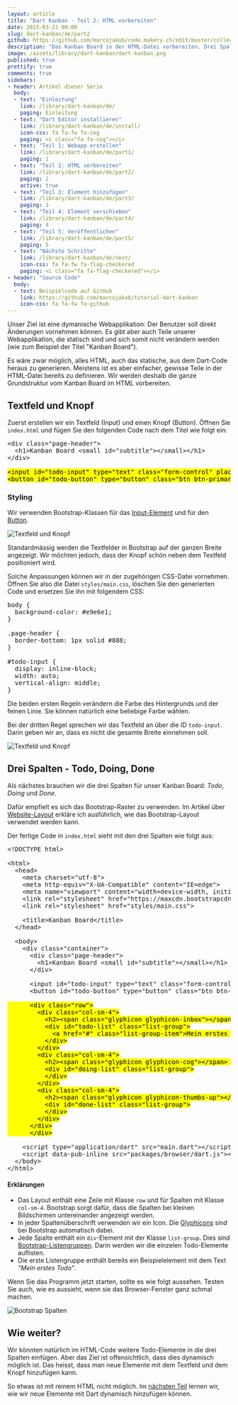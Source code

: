 ```yaml
---
layout: article
title: "Dart Kanban - Teil 2: HTML vorbereiten"
date: 2015-03-23 00:00
slug: dart-kanban/de/part2
github: https://github.com/marcojakob/code.makery.ch/edit/master/collections/library/dart-kanban-de-part2.md
description: "Das Kanban Board in der HTML-Datei vorbereiten. Drei Spalten mit dem Bootstrap-Raster erstellen."
image: /assets/library/dart-kanban/dart-kanban.png
published: true
prettify: true
comments: true
sidebars:
- header: Artikel dieser Serie
  body:
  - text: "Einleitung"
    link: /library/dart-kanban/de/
    paging: Einleitung
  - text: "Dart Editor installieren"
    link: /library/dart-kanban/de/install/
    icon-css: fa fa-fw fa-cog
    paging: <i class="fa fa-cog"></i>
  - text: "Teil 1: Webapp erstellen"
    link: /library/dart-kanban/de/part1/
    paging: 1
  - text: "Teil 2: HTML vorbereiten"
    link: /library/dart-kanban/de/part2/
    paging: 2
    active: true
  - text: "Teil 3: Element hinzufügen"
    link: /library/dart-kanban/de/part3/
    paging: 3
  - text: "Teil 4: Element verschieben"
    link: /library/dart-kanban/de/part4/
    paging: 4
  - text: "Teil 5: Veröffentlichen"
    link: /library/dart-kanban/de/part5/
    paging: 5
  - text: "Nächste Schritte"
    link: /library/dart-kanban/de/next/
    icon-css: fa fa-fw fa-flag-checkered
    paging: <i class="fa fa-flag-checkered"></i>
- header: "Source Code"
  body:
  - text: Beispielcode auf GitHub
    link: https://github.com/marcojakob/tutorial-dart-kanban
    icon-css: fa fa-fw fa-github
---
```


Unser Ziel ist eine dymanische Webapplikation: Der Benutzer soll direkt Änderungen vornehmen können. Es gibt aber auch Teile unserer Webapplikation, die statisch sind und sich somit nicht verändern werden (wie zum Beispiel der Titel "Kanban Board").

Es wäre zwar möglich, alles HTML, auch das statische, aus dem Dart-Code heraus zu generieren. Meistens ist es aber einfacher, gewisse Teile in der HTML-Datei bereits zu definieren. Wir werden deshalb die ganze Grundstruktur vom Kanban Board im HTML vorbereiten.


## Textfeld und Knopf

Zuerst erstellen wir ein Textfeld (Input) und einen Knopf (Button). Öffnen Sie `index.html` und fügen Sie den folgenden Code nach dem Titel wie folgt ein:

<pre class="prettyprint lang-html">
&lt;div class="page-header">
  &lt;h1>Kanban Board &lt;small id="subtitle">&lt;/small>&lt;/h1>
&lt;/div>

<mark>&lt;input id="todo-input" type="text" class="form-control" placeholder="Was soll erledigt werden?">
&lt;button id="todo-button" type="button" class="btn btn-primary">Hinzufügen&lt;/button></mark>
</pre>


### Styling

Wir verwenden Bootstrap-Klassen für das [Input-Element](http://holdirbootstrap.de/css/#forms) und für den [Button](http://holdirbootstrap.de/css/#buttons).

![Textfeld und Knopf](/assets/library/dart-kanban/part2/input-button-de.png)

Standardmässig werden die Textfelder in Bootstrap auf der ganzen Breite angezeigt. Wir möchten jedoch, dass der Knopf schön neben dem Textfeld positioniert wird.

Solche Anpassungen können wir in der zugehörigen CSS-Datei vornehmen. Öffnen Sie also die Datei `styles/main.css`, löschen Sie den generierten Code und ersetzen Sie ihn mit folgendem CSS:

<pre class="prettyprint lang-css">
body {
  background-color: #e9e6e1;
}

.page-header {
  border-bottom: 1px solid #888;
}

#todo-input {
  display: inline-block;
  width: auto;
  vertical-align: middle;
}
</pre>

Die beiden ersten Regeln verändern die Farbe des Hintergrunds und der feinen Linie. Sie können natürlich eine beliebige Farbe wählen.

Bei der dritten Regel sprechen wir das Textfeld an über die ID `todo-input`. Darin geben wir an, dass es nicht die gesamte Breite einnehmen soll.

![Textfeld und Knopf](/assets/library/dart-kanban/part2/input-button-styled-de.png)


## Drei Spalten - Todo, Doing, Done

Als nächstes brauchen wir die drei Spalten für unser Kanban Board: *Todo*, *Doing* und *Done*.

Dafür empfielt es sich das Bootstrap-Raster zu verwenden. Im Artikel über [Website-Layout](/library/more-html-css/de/website-layout/) erkläre ich ausführlich, wie das Bootstrap-Layout verwendet werden kann.

Der fertige Code in `index.html` sieht mit den drei Spalten wie folgt aus:

<pre class="prettyprint lang-html">
&lt;!DOCTYPE html>

&lt;html>
  &lt;head>
    &lt;meta charset="utf-8">
    &lt;meta http-equiv="X-UA-Compatible" content="IE=edge">
    &lt;meta name="viewport" content="width=device-width, initial-scale=1.0">
    &lt;link rel="stylesheet" href="https://maxcdn.bootstrapcdn.com/bootstrap/3.3.4/css/bootstrap.min.css">
    &lt;link rel="stylesheet" href="styles/main.css">

    &lt;title>Kanban Board&lt;/title>
  &lt;/head>

  &lt;body>
    &lt;div class="container">
      &lt;div class="page-header">
        &lt;h1>Kanban Board &lt;small id="subtitle">&lt;/small>&lt;/h1>
      &lt;/div>

      &lt;input id="todo-input" type="text" class="form-control" placeholder="Was soll erledigt werden?">
      &lt;button id="todo-button" type="button" class="btn btn-primary">Hinzufügen&lt;/button>

<mark>      &lt;div class="row">
        &lt;div class="col-sm-4">
          &lt;h2>&lt;span class="glyphicon glyphicon-inbox">&lt;/span> Todo&lt;/h2>
          &lt;div id="todo-list" class="list-group">
            &lt;a href="#" class="list-group-item">Mein erstes Todo&lt;/a>
          &lt;/div>
        &lt;/div>
        &lt;div class="col-sm-4">
          &lt;h2>&lt;span class="glyphicon glyphicon-cog">&lt;/span> Doing&lt;/h2>
          &lt;div id="doing-list" class="list-group">
          &lt;/div>
        &lt;/div>
        &lt;div class="col-sm-4">
          &lt;h2>&lt;span class="glyphicon glyphicon-thumbs-up">&lt;/span> Done&lt;/h2>
          &lt;div id="done-list" class="list-group">
          &lt;/div>
        &lt;/div>
      &lt;/div>
      &lt;/div></mark>

    &lt;script type="application/dart" src="main.dart">&lt;/script>
    &lt;script data-pub-inline src="packages/browser/dart.js">&lt;/script>
  &lt;/body>
&lt;/html>
</pre>


#### Erklärungen

* Das Layout enthält eine Zeile mit Klasse `row` und für Spalten mit Klasse `col-sm-4`. Bootstrap sorgt dafür, dass die Spalten bei kleinen Bildschirmen untereinander angezeigt werden.
* In jeder Spaltenüberschrift verwenden wir ein Icon. Die [Glyphicons](http://holdirbootstrap.de/komponenten/#glyphicons) sind bei Bootstrap automatisch dabei.
* Jede Spalte enthält ein `div`-Element mit der Klasse `list-group`. Dies sind [Bootstrap-Listengruppen](http://holdirbootstrap.de/komponenten/#list-group). Darin werden wir die einzelen Todo-Elemente auflisten.
* Die erste Listengruppe enthält bereits ein Beispielelement mit dem Text *"Mein erstes Todo"*. 

Wenn Sie das Programm jetzt starten, sollte es wie folgt aussehen. Testen Sie auch, wie es aussieht, wenn sie das Browser-Fenster ganz schmal machen.

![Bootstrap Spalten](/assets/library/dart-kanban/part2/columns-de.png)


## Wie weiter?

Wir könnten natürlich im HTML-Code weitere Todo-Elemente in die drei Spalten einfügen. Aber das Ziel ist offensichtlich, dass dies dynamisch möglich ist. Das heisst, dass man neue Elemente mit dem Textfeld und dem Knopf hinzufügen kann.

So etwas ist mit reinem HTML nicht möglich. Im [nächsten Teil](/library/dart-kanban/de/part3/) lernen wir, wie wir neue Elemente mit Dart dynamisch hinzufügen können.

